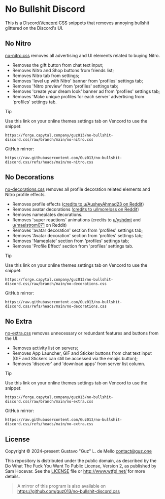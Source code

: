 # No Bullshit Discord

This is a Discord/[Vencord](https://vencord.dev) CSS snippets that removes annoying
bullshit glittered on the Discord's UI.

## No Nitro

[no-nitro.css](./no-nitro.css) removes all advertising and UI elements related to
buying Nitro.

- Removes the gift button from chat text input;
- Removes Nitro and Shop buttons from friends list;
- Removes Nitro tab from settings;
- Removes 'level up with Nitro' banner from 'profiles' settings tab;
- Removes 'Nitro preview' from 'profiles' settings tab;
- Removes 'create your dream look' banner ad from 'profiles' settings tab;
- Removes 'Make unique profiles for each server' advertising from 'profiles'
  settings tab.

> [!TIP]
> Use this link on your online themes settings tab on Vencord to use the snippet:
>
> ```
> https://forge.capytal.company/guz013/no-bullshit-discord.css/raw/branch/main/no-nitro.css
> ```
>
> GitHub mirror:
>
> ```
> https://raw.githubusercontent.com/Guz013/no-bullshit-discord.css/refs/heads/main/no-nitro.css
> ```

## No Decorations

[no-decorations.css](./no-decorations.css) removes all profile decoration related
elements and Nitro profile effects.

- Removes profile effects ([credits to u/AusheyAhmad23 on Reddit](https://www.reddit.com/r/BetterDiscord/comments/1bvbn3u/comment/ky0l6f7/))
- Removes avatar decorations ([credits to u/lmoreloss on Reddit](https://www.reddit.com/r/BetterDiscord/comments/1bvbn3u/comment/kzxtlax/))
- Removes nameplates decorations.
- Removes 'super reactions' animations (credits to
  [u/yshdmt](https://www.reddit.com/r/BetterDiscord/comments/1bvbn3u/comment/l0ms1me/)
  and [u/maelstrom071](https://www.reddit.com/r/BetterDiscord/comments/1bvbn3u/comment/m7barkk/)
  on Reddit)
- Removes 'avatar decoration' section from 'profiles' settings tab;
- Removes 'Avatar decoration' section from 'profiles' settings tab;
- Removes 'Nameplate' section from 'profiles' settings tab;
- Removes 'Profile Effect' section from 'profiles' settings tab.

> [!TIP]
> Use this link on your online themes settings tab on Vencord to use the snippet:
>
> ```
> https://forge.capytal.company/guz013/no-bullshit-discord.css/raw/branch/main/no-decorations.css
> ```
>
> GitHub mirror:
>
> ```
> https://raw.githubusercontent.com/Guz013/no-bullshit-discord.css/refs/heads/main/no-decorations.css
> ```

## No Extra

[no-extra.css](./no-extra.css) removes unnecessary or redundant features and buttons
from the UI.

- Removes activity list on servers;
- Removes App Launcher, GIF and Sticker buttons from chat text input
  (GIF and Stickers can still be accessed via the emojis button);
- Removes 'discover' and 'download apps' from server list column.

> [!TIP]
> Use this link on your online themes settings tab on Vencord to use the snippet:
>
> ```
> https://forge.capytal.company/guz013/no-bullshit-discord.css/raw/branch/main/no-extra.css
> ```
>
> GitHub mirror:
>
> ```
> https://raw.githubusercontent.com/Guz013/no-bullshit-discord.css/refs/heads/main/no-extra.css
> ```

## License

Copyright &copy; 2024-present Gustavo "Guz" L. de Mello <contact@guz.one>

This repository is distributed under the public domain, as described by the
Do What The Fuck You Want To Public License, Version 2, as published by Sam Hocevar.
See the [LICENSE](./LICENSE) file or http://www.wtfpl.net/ for more details.

> A mirror of this program is also available on https://github.com/guz013/no-bullshit-discord.css
